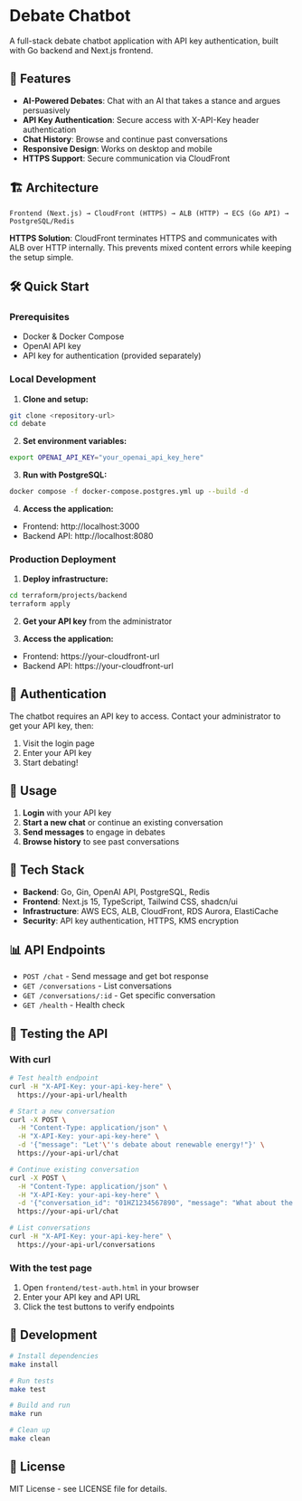 # Debate Chatbot

A full-stack debate chatbot application with API key authentication, built with Go backend and Next.js frontend.

## 🚀 Features

- **AI-Powered Debates**: Chat with an AI that takes a stance and argues persuasively
- **API Key Authentication**: Secure access with X-API-Key header authentication
- **Chat History**: Browse and continue past conversations
- **Responsive Design**: Works on desktop and mobile
- **HTTPS Support**: Secure communication via CloudFront

## 🏗️ Architecture

```
Frontend (Next.js) → CloudFront (HTTPS) → ALB (HTTP) → ECS (Go API) → PostgreSQL/Redis
```

**HTTPS Solution**: CloudFront terminates HTTPS and communicates with ALB over HTTP internally. This prevents mixed content errors while keeping the setup simple.

## 🛠️ Quick Start

### Prerequisites
- Docker & Docker Compose
- OpenAI API key
- API key for authentication (provided separately)

### Local Development

1. **Clone and setup:**
```bash
git clone <repository-url>
cd debate
```

2. **Set environment variables:**
```bash
export OPENAI_API_KEY="your_openai_api_key_here"
```

3. **Run with PostgreSQL:**
```bash
docker compose -f docker-compose.postgres.yml up --build -d
```

4. **Access the application:**
- Frontend: http://localhost:3000
- Backend API: http://localhost:8080

### Production Deployment

1. **Deploy infrastructure:**
```bash
cd terraform/projects/backend
terraform apply
```

2. **Get your API key** from the administrator

3. **Access the application:**
- Frontend: https://your-cloudfront-url
- Backend API: https://your-cloudfront-url

## 🔑 Authentication

The chatbot requires an API key to access. Contact your administrator to get your API key, then:

1. Visit the login page
2. Enter your API key
3. Start debating!

## 📱 Usage

1. **Login** with your API key
2. **Start a new chat** or continue an existing conversation
3. **Send messages** to engage in debates
4. **Browse history** to see past conversations

## 🧰 Tech Stack

- **Backend**: Go, Gin, OpenAI API, PostgreSQL, Redis
- **Frontend**: Next.js 15, TypeScript, Tailwind CSS, shadcn/ui
- **Infrastructure**: AWS ECS, ALB, CloudFront, RDS Aurora, ElastiCache
- **Security**: API key authentication, HTTPS, KMS encryption

## 📊 API Endpoints

- `POST /chat` - Send message and get bot response
- `GET /conversations` - List conversations
- `GET /conversations/:id` - Get specific conversation
- `GET /health` - Health check

## 🧪 Testing the API

### With curl

```bash
# Test health endpoint
curl -H "X-API-Key: your-api-key-here" \
  https://your-api-url/health

# Start a new conversation
curl -X POST \
  -H "Content-Type: application/json" \
  -H "X-API-Key: your-api-key-here" \
  -d '{"message": "Let'\''s debate about renewable energy!"}' \
  https://your-api-url/chat

# Continue existing conversation
curl -X POST \
  -H "Content-Type: application/json" \
  -H "X-API-Key: your-api-key-here" \
  -d '{"conversation_id": "01HZ1234567890", "message": "What about the costs?"}' \
  https://your-api-url/chat

# List conversations
curl -H "X-API-Key: your-api-key-here" \
  https://your-api-url/conversations
```

### With the test page

1. Open `frontend/test-auth.html` in your browser
2. Enter your API key and API URL
3. Click the test buttons to verify endpoints

## 🔧 Development

```bash
# Install dependencies
make install

# Run tests
make test

# Build and run
make run

# Clean up
make clean
```

## 📝 License

MIT License - see LICENSE file for details.